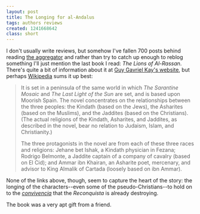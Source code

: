 ```yaml
---
layout: post
title: The Longing for al-Andalus
tags: authors reviews
created: 1241668642
class: short
---
```

I don't usually write reviews, but somehow I've fallen 700 posts behind reading [the  aggregator](/aggregator) and rather than try to catch up enough to reblog something I'll just mention the last book I read:  *The Lions of Al-Rassan*.  There's quite a bit of information about it at [Guy Gavriel Kay's website](http://www.brightweavings.com/books/lions.htm), but perhaps [Wikipedia](http://en.wikipedia.org/wiki/The_Lions_of_Al-Rassan) sums it up best:

> It is set in a peninsula of the same world in which *The Sarantine Mosaic* and *The Last Light of the Sun* are set, and is based upon Moorish Spain. The novel concentrates on the relationships between the three peoples: the Kindath (based on the Jews), the Asharites (based on the Muslims), and the Jaddites (based on the Christians). <!--break--> (The actual religions of the Kindath, Asharites, and Jaddites, as described in the novel, bear no relation to Judaism, Islam, and Christianity.)
>
> The three protagonists in the novel are from each of these three races and religions: Jehane bet Ishak, a Kindath physician in Fezana; Rodrigo Belmonte, a Jaddite captain of a company of cavalry (based on El Cid); and Ammar ibn Khairan, an Asharite poet, mercenary, and advisor to King Almalik of Cartada (loosely based on ibn Ammar).

None of the links above, though, seem to capture the heart of the story:  the longing of the characters--even some of the pseudo-Christians--to hold on to the [*convivencia*](http://en.wikipedia.org/wiki/La_Convivencia) that the *Reconquista* is already destroying.

The book was a very apt gift from a friend.
